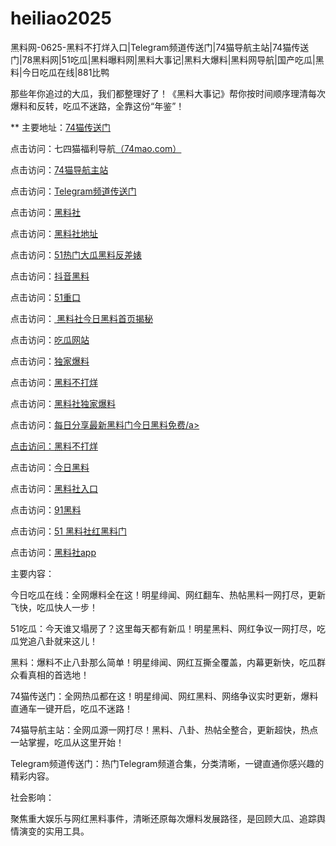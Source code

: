 # heiliao2025
黑料网-0625-黑料不打烊入口|Telegram频道传送门|74猫导航主站|74猫传送门|78黑料网|51吃瓜|黑料曝料网|黑料大事记|黑料大爆料|黑料网导航|国产吃瓜|黑料|今日吃瓜在线|881比鸭

那些年你追过的大瓜，我们都整理好了！《黑料大事记》帮你按时间顺序理清每次爆料和反转，吃瓜不迷路，全靠这份“年鉴”！

** 主要地址：<a href="https://74mao.com/">74猫传送门</a>

点击访问：七四猫福利导航<a href="https://74mao.com/">（74mao.com）</a>

点击访问：<a href="https://74mao.com/">74猫导航主站</a>

点击访问：<a href="https://74mao.com/">Telegram频道传送门</a>

点击访问：<a href="https://hl428.pages.dev/">黑料社</a>

点击访问：<a href="https://cg47-01.pages.dev/">黑料社地址</a>

点击访问：<a href="https://hl411.pages.dev/">51热门大瓜黑料反差婊</a>

点击访问：<a href="https://hl393.pages.dev/">抖音黑料</a>

点击访问：<a href="https://cg33-1.pages.dev/">51重口</a>

点击访问：<a href="https://hl434.pages.dev/"> 黑料社今日黑料首页揭秘</a>

点击访问：<a href="https://cg81-01.pages.dev/">吃瓜网站</a>

点击访问：<a href="https://hl435.pages.dev/">独家爆料</a>

点击访问：<a href="https://hl407.pages.dev/">黑料不打烊</a>

点击访问：<a href="https://hl417.pages.dev/">黑料社独家爆料</a>

点击访问：<a href="https://hl419.pages.dev/">每日分享最新黑料门今日黑料免费/a>

点击访问：<a href="https://hl450.pages.dev/">黑料不打烊</a>

点击访问：<a href="https://hl456.pages.dev/">今日黑料</a>

点击访问：<a href="https://hl445.pages.dev/">黑料社入口</a>

点击访问：<a href="https://cg55-6.pages.dev/">91黑料</a>

点击访问：<a href="https://hl441.pages.dev/">51 黑料社红黑料门 </a>

点击访问：<a href="https://hl438.pages.dev/">黑料社app</a>

主要内容：

今日吃瓜在线：全网爆料全在这！明星绯闻、网红翻车、热帖黑料一网打尽，更新飞快，吃瓜快人一步！

51吃瓜：今天谁又塌房了？这里每天都有新瓜！明星黑料、网红争议一网打尽，吃瓜党追八卦就来这儿！

黑料：爆料不止八卦那么简单！明星绯闻、网红互撕全覆盖，内幕更新快，吃瓜群众看真相的首选地！

74猫传送门：全网热瓜都在这！明星绯闻、网红黑料、网络争议实时更新，爆料直通车一键开启，吃瓜不迷路！

74猫导航主站：全网瓜源一网打尽！黑料、八卦、热帖全整合，更新超快，热点一站掌握，吃瓜从这里开始！

Telegram频道传送门：热门Telegram频道合集，分类清晰，一键直通你感兴趣的精彩内容。

社会影响：

聚焦重大娱乐与网红黑料事件，清晰还原每次爆料发展路径，是回顾大瓜、追踪舆情演变的实用工具。

<span style="display:none;">[Canonical link](）</span>
